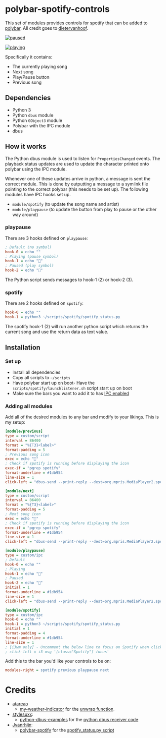 # polybar-spotify-controls
This set of modules provides controls for spotify that can be added to [polybar](https://github.com/jaagr/polybar).
All credit goes to [dietervanhoof](https://github.com/dietervanhoof).

[![paused](https://i.imgur.com/Wx4vHPr.png)](https://i.imgur.com/Wx4vHPr.png)

[![playing](https://i.imgur.com/wb8ASGo.png)](https://i.imgur.com/wb8ASGo.png)

Specifically it contains:
- The currently playing song
- Next song
- Play/Pause button
- Previous song

## Dependencies
- Python 3
- Python `dbus` module
- Python `GObject3` module
- Polybar with the IPC module
- dbus

## How it works
The Python dbus module is used to listen for `PropertiesChanged` events. The playback status updates are used to update the character printed onto polybar using the IPC module.

Whenever one of these updates arrive in python, a message is sent the correct module. This is done by outputting a message to a symlink file pointing to the correct polybar (this needs to be set up).
The following modules have IPC hooks set up.
- `module/spotify` (to update the song name and artist)
- `module/playpause` (to update the button from play to pause or the other way around)

### playpause
There are 3 hooks defined on `playpause`:
~~~ ini
; Default (no symbol)
hook-0 = echo ""
; Playing (pause symbol)
hook-1 = echo ""
; Paused (play symbol)
hook-2 = echo ""
~~~
The Python script sends messages to hook-1 (2) or hook-2 (3).
### spotify
There are 2 hooks defined on `spotify`:
~~~ ini
hook-0 = echo ""
hook-1 = python3 ~/scripts/spotify/spotify_status.py
~~~
The spotify hook-1 (2) will run another python script which returns the current song and use the return data as text value.

## Installation
### Set up
- Install all dependencies
- Copy all scripts to `~/scripts`
- Have polybar start up on boot- Have the `scripts/spotify/launchlistener.sh` script start up on boot
- Make sure the bars you want to add it to has [IPC enabled](https://github.com/jaagr/polybar/wiki/Module:-ipc)

### Adding all modules
Add all of the desired modules to any bar and modify to your likings. This is my setup:
~~~ ini
[module/previous]
type = custom/script
interval = 86400
format = "%{T3}<label>"
format-padding = 5
; Previous song icon
exec = echo ""
; Check if spotify is running before displaying the icon
exec-if = "pgrep spotify"
format-underline = #1db954
line-size = 1
click-left = "dbus-send --print-reply --dest=org.mpris.MediaPlayer2.spotify /org/mpris/MediaPlayer2 org.mpris.MediaPlayer2.Player.Previous"

[module/next]
type = custom/script
interval = 86400
format = "%{T3}<label>"
format-padding = 5
; Next song icon
exec = echo ""
; Check if spotify is running before displaying the icon
exec-if = "pgrep spotify"
format-underline = #1db954
line-size = 1
click-left = "dbus-send --print-reply --dest=org.mpris.MediaPlayer2.spotify /org/mpris/MediaPlayer2 org.mpris.MediaPlayer2.Player.Next"

[module/playpause]
type = custom/ipc
; Default
hook-0 = echo ""
; Playing
hook-1 = echo ""
; Paused
hook-2 = echo ""
initial = 1
format-underline = #1db954
line-size = 1
click-left = "dbus-send --print-reply --dest=org.mpris.MediaPlayer2.spotify /org/mpris/MediaPlayer2 org.mpris.MediaPlayer2.Player.PlayPause"

[module/spotify]
type = custom/ipc
hook-0 = echo ""
hook-1 = python3 ~/scripts/spotify/spotify_status.py
initial = 1
format-padding = 4
format-underline = #1db954
line-size = 1
; [i3wm only] - Uncomment the below line to focus on Spotify when clicking on the song name (credits to https://github.com/Esya)
; click-left = i3-msg '[class="Spotify"] focus'
~~~
Add this to the bar you'd like your controls to be on:
~~~ ini
modules-right = spotify previous playpause next
~~~

# Credits
- [atareao](https://github.com/atareao)
    - [my-weather-indicator](https://github.com/atareao/my-weather-indicator) for the [unwrap function](https://github.com/atareao/my-weather-indicator/blob/da7b4f9827c601e7d7fe449263498451d1465a6f/src/networkmanayer.py#L69).
- [stylesuxx](https://github.com/stylesuxx): 
    - [python-dbus-examples](https://github.com/stylesuxx/python-dbus-examples) for the [python dbus receiver code](https://github.com/stylesuxx/python-dbus-examples/blob/master/receiver.py)
- [Jvanrhijn](https://github.com/Jvanrhijn):
    - [polybar-spotify](https://github.com/Jvanrhijn/polybar-spotify) for the [spotify_status.py script](https://github.com/Jvanrhijn/polybar-spotify/blob/master/spotify_status.py)
